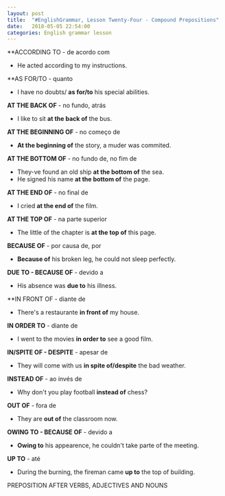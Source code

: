 ```yaml
---
layout: post
title:  "#EnglishGrammar, Lesson Twenty-Four - Compound Prepositions"
date:   2018-05-05 22:54:00
categories: English grammar lesson
---
```



**ACCORDING TO - de acordo com

 - He acted according to my instructions.

**AS FOR/TO - quanto

 - I have no doubts/ **as for/to** his special abilities.

**AT THE BACK OF** - no fundo, atrás

 - I like to sit **at the back of** the bus.

**AT THE BEGINNING OF** - no começo de

 - **At the beginning of** the story, a muder was commited.

**AT THE BOTTOM OF** - no fundo de, no fim de

 - They-ve found an old ship **at the bottom of** the sea.
 - He signed his name **at the bottom of** the page.

**AT THE END OF** - no final de 

 - I cried **at the end of** the film.

**AT THE TOP OF** - na parte superior

 - The little of the chapter is **at the top of** this page.

**BECAUSE OF** - por causa de, por

 - **Because of** his broken leg, he could not sleep perfectly.

**DUE TO - BECAUSE OF** - devido a

 - His absence was **due to** his illness.

**IN FRONT OF - diante de

 - There's a restaurante **in front of** my house.

**IN ORDER TO** - diante de 

 - I went to the movies **in order to** see a good film.

**IN/SPITE OF - DESPITE** - apesar de

 - They will come with us **in spite of/despite** the bad weather.

**INSTEAD OF** - ao invés de

 - Why don't you play football **instead of** chess?

**OUT OF** - fora de

 - They are **out of** the classroom now.

**OWING TO - BECAUSE OF** - devido a

 - **Owing to** his appearence, he couldn't take parte of the meeting.

**UP TO** - até

 - During the burning, the fireman came **up to** the top of building.


PREPOSITION AFTER VERBS, ADJECTIVES AND NOUNS